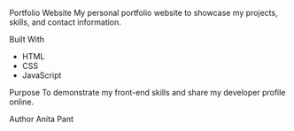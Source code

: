 Portfolio Website
My personal portfolio website to showcase my projects, skills, and contact information.

Built With
- HTML
- CSS
- JavaScript

 Purpose
To demonstrate my front-end skills and share my developer profile online.

Author
Anita Pant
